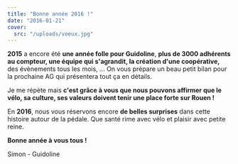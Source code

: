 ```yaml
---
title: "Bonne année 2016 !"
date: "2016-01-21"
cover:
  src: "/uploads/voeux.jpg"
---
```


**2015** a encore été **une année folle pour Guidoline**, **plus de 3000 adhérents au compteur, une équipe qui s'agrandit, la création d'une coopérative,** des évènements tous les mois, ... On vous prépare un beau petit bilan pour la prochaine AG qui présentera tout ça en détails.

Je me répète mais **c'est grâce à vous que nous pouvons affirmer que le vélo, sa culture, ses valeurs doivent tenir une place forte sur Rouen !**

En **2016**, nous vous réservons encore **de belles surprises** dans cette histoire autour de la pédale. Que santé rime avec vélo et plaisir avec petite reine.

**Bonne année à vous tous !**

Simon - Guidoline
